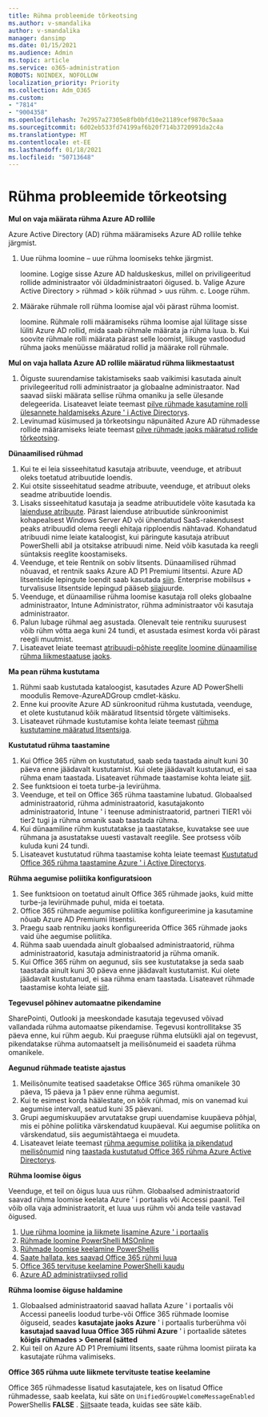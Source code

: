 ```yaml
---
title: Rühma probleemide tõrkeotsing
ms.author: v-smandalika
author: v-smandalika
manager: dansimp
ms.date: 01/15/2021
ms.audience: Admin
ms.topic: article
ms.service: o365-administration
ROBOTS: NOINDEX, NOFOLLOW
localization_priority: Priority
ms.collection: Adm_O365
ms.custom:
- "7814"
- "9004358"
ms.openlocfilehash: 7e2957a27305e8fb0bfd10e21189cef9870c5aaa
ms.sourcegitcommit: 6d02eb533fd74199af6b20f714b3720991da2c4a
ms.translationtype: MT
ms.contentlocale: et-EE
ms.lasthandoff: 01/18/2021
ms.locfileid: "50713648"
---
```

# <a name="troubleshoot-group-issues"></a>Rühma probleemide tõrkeotsing

**Mul on vaja määrata rühma Azure AD rollile**

Azure Active Directory (AD) rühma määramiseks Azure AD rollile tehke järgmist.

1. Uue rühma loomine – uue rühma loomiseks tehke järgmist.

    loomine. Logige sisse Azure AD halduskeskus, millel on priviligeeritud rollide administraator või üldadministraatori õigused. 
    b. Valige Azure Active Directory > rühmad > kõik rühmad > uus rühm. 
    c. Looge rühm.

2. Määrake rühmale roll rühma loomise ajal või pärast rühma loomist.

    loomine. Rühmale rolli määramiseks rühma loomise ajal lülitage sisse lüliti Azure AD rollid, mida saab rühmale määrata ja rühma luua.
    b. Kui soovite rühmale rolli määrata pärast selle loomist, liikuge vastloodud rühma jaoks menüüsse määratud rollid ja määrake roll rühmale.

**Mul on vaja hallata Azure AD rollile määratud rühma liikmestaatust**

1. Õiguste suurendamise takistamiseks saab vaikimisi kasutada ainult privilegeeritud rolli administraator ja globaalne administraator. Nad saavad siiski määrata sellise rühma omaniku ja selle ülesande delegeerida. Lisateavet leiate teemast [pilve rühmade kasutamine rolli ülesannete haldamiseks Azure ' i Active Directorys](https://docs.microsoft.com/azure/active-directory/roles/groups-concept).
2. Levinumad küsimused ja tõrkeotsingu näpunäited Azure AD rühmadesse rollide määramiseks leiate teemast [pilve rühmade jaoks määratud rollide tõrkeotsing](https://docs.microsoft.com/azure/active-directory/roles/groups-faq-troubleshooting).

**Dünaamilised rühmad**

1. Kui te ei leia sisseehitatud kasutaja atribuute, veenduge, et atribuut oleks toetatud atribuutide loendis.
2. Kui otsite sisseehitatud seadme atribuute, veenduge, et atribuut oleks seadme atribuutide loendis. 
3. Lisaks sisseehitatud kasutaja ja seadme atribuutidele võite kasutada ka [laienduse atribuute](https://docs.microsoft.com/azure/active-directory/enterprise-users/groups-dynamic-membership#extension-properties-and-custom-extension-properties). Pärast laienduse atribuutide sünkroonimist kohapealsest Windows Server AD või ühendatud SaaS-rakendusest peaks atribuudid olema reegli ehitaja ripploendis nähtavad. Kohandatud atribuudi nime leiate kataloogist, kui päringute kasutaja atribuut PowerShelli abil ja otsitakse atribuudi nime. Neid võib kasutada ka reegli süntaksis reeglite koostamiseks.
4. Veenduge, et teie Rentnik on sobiv litsents. Dünaamilised rühmad nõuavad, et rentnik saaks Azure AD P1 Premiumi litsentsi. Azure AD litsentside lepingute loendit saab kasutada [siin](https://azure.microsoft.com/pricing/details/active-directory/). Enterprise mobiilsus + turvalisuse litsentside lepingud pääseb [siia](https://www.microsoft.com/microsoft-365/enterprise-mobility-security/compare-plans-and-pricing)juurde.
5. Veenduge, et dünaamilise rühma loomise kasutaja roll oleks globaalne administraator, Intune Administrator, rühma administraator või kasutaja administraator.
6. Palun lubage rühmal aeg asustada. Olenevalt teie rentniku suurusest võib rühm võtta aega kuni 24 tundi, et asustada esimest korda või pärast reegli muutmist.
7. Lisateavet leiate teemast [atribuudi-põhiste reeglite loomine dünaamilise rühma liikmestaatuse jaoks](https://docs.microsoft.com/azure/active-directory/enterprise-users/groups-dynamic-membership).

**Ma pean rühma kustutama**

1. Rühmi saab kustutada kataloogist, kasutades Azure AD PowerShelli moodulis Remove-AzureADGroup cmdlet-käsku.
2. Enne kui proovite Azure AD sünkroonitud rühma kustutada, veenduge, et olete kustutanud kõik määratud litsentsid tõrgete vältimiseks.
3. Lisateavet rühmade kustutamise kohta leiate teemast [rühma kustutamine määratud litsentsiga](https://docs.microsoft.com/azure/active-directory/enterprise-users/licensing-group-advanced#deleting-a-group-with-an-assigned-license).

**Kustutatud rühma taastamine**

1. Kui Office 365 rühm on kustutatud, saab seda taastada ainult kuni 30 päeva enne jäädavalt kustutamist. Kui olete jäädavalt kustutanud, ei saa rühma enam taastada. Lisateavet rühmade taastamise kohta leiate [siit](https://docs.microsoft.com/azure/active-directory/enterprise-users/groups-restore-deleted).
2. See funktsioon ei toeta turbe-ja levirühma.
3. Veenduge, et teil on Office 365 rühma taastamine lubatud. Globaalsed administraatorid, rühma administraatorid, kasutajakonto administraatorid, Intune ' i teenuse administraatorid, partneri TIER1 või tier2 tugi ja rühma omanik saab taastada rühma.
4. Kui dünaamiline rühm kustutatakse ja taastatakse, kuvatakse see uue rühmana ja asustatakse uuesti vastavalt reeglile. See protsess võib kuluda kuni 24 tundi.
5. Lisateavet kustutatud rühma taastamise kohta leiate teemast [Kustutatud Office 365 rühma taastamine Azure ' i Active Directorys](https://docs.microsoft.com/azure/active-directory/enterprise-users/groups-restore-deleted).

**Rühma aegumise poliitika konfiguratsioon**

1. See funktsioon on toetatud ainult Office 365 rühmade jaoks, kuid mitte turbe-ja levirühmade puhul, mida ei toetata.
2. Office 365 rühmade aegumise poliitika konfigureerimine ja kasutamine nõuab Azure AD Premiumi litsentsi.
3. Praegu saab rentniku jaoks konfigureerida Office 365 rühmade jaoks vaid ühe aegumise poliitika.
4. Rühma saab uuendada ainult globaalsed administraatorid, rühma administraatorid, kasutaja administraatorid ja rühma omanik.
5. Kui Office 365 rühm on aegunud, siis see kustutatakse ja seda saab taastada ainult kuni 30 päeva enne jäädavalt kustutamist. Kui olete jäädavalt kustutanud, ei saa rühma enam taastada. Lisateavet rühmade taastamise kohta leiate [siit](https://docs.microsoft.com/azure/active-directory/enterprise-users/groups-restore-deleted).

**Tegevusel põhinev automaatne pikendamine**

SharePointi, Outlooki ja meeskondade kasutaja tegevused võivad vallandada rühma automaatse pikendamise. Tegevusi kontrollitakse 35 päeva enne, kui rühm aegub. Kui praeguse rühma elutsükli ajal on tegevust, pikendatakse rühma automaatselt ja meilisõnumeid ei saadeta rühma omanikele.

**Aegunud rühmade teatiste ajastus**

1. Meilisõnumite teatised saadetakse Office 365 rühma omanikele 30 päeva, 15 päeva ja 1 päev enne rühma aegumist.
2. Kui te esimest korda häälestate, on kõik rühmad, mis on vanemad kui aegumise intervall, seatud kuni 35 päevani.
3. Grupi aegumiskuupäev arvutatakse grupi uuendamise kuupäeva põhjal, mis ei põhine poliitika värskendatud kuupäeval. Kui aegumise poliitika on värskendatud, siis aegumistähtaega ei muudeta.
4. Lisateavet leiate teemast [rühma aegumise poliitika ja pikendatud meilisõnumid](https://docs.microsoft.com/azure/active-directory/enterprise-users/groups-lifecycle) ning [taastada kustutatud Office 365 rühma Azure Active Directorys](https://docs.microsoft.com/azure/active-directory/enterprise-users/groups-restore-deleted).

**Rühma loomise õigus**

Veenduge, et teil on õigus luua uus rühm. Globaalsed administraatorid saavad rühma loomise keelata Azure ' i portaalis või Accessi paanil. Teil võib olla vaja administraatorit, et luua uus rühm või anda teile vastavad õigused.

1. [Uue rühma loomine ja liikmete lisamine Azure ' i portaalis](https://docs.microsoft.com/azure/active-directory/fundamentals/active-directory-groups-create-azure-portal)
2. [Rühmade loomine PowerShelli MSOnline](https://docs.microsoft.com/azure/active-directory/enterprise-users/groups-settings-v2-cmdlets#create-groups)
3. [Rühmade loomise keelamine PowerShellis](https://docs.microsoft.com/azure/active-directory/enterprise-users/groups-settings-v2-cmdlets#disable-group-creation-by-your-users) 
4. [Saate hallata, kes saavad Office 365 rühmi luua](https://docs.microsoft.com/microsoft-365/solutions/manage-creation-of-groups) 
5. [Office 365 tervituse keelamine PowerShelli kaudu](https://docs.microsoft.com/powershell/module/exchange/set-unifiedgroup)
6. [Azure AD administratiivsed rollid](https://docs.microsoft.com/azure/active-directory/roles/permissions-reference)

**Rühma loomise õiguse haldamine**

1. Globaalsed administraatorid saavad hallata Azure ' i portaalis või Accessi paneelis loodud turbe-või Office 365 rühmade loomise õiguseid, seades **kasutajate jaoks Azure** ' i portaalis turberühma või **kasutajad saavad luua Office 365 rühmi Azure** ' i portaalide sätetes **kõigis rühmades > General (sätted**
2. Kui teil on Azure AD P1 Premiumi litsents, saate rühma loomist piirata ka kasutajate rühma valimiseks.

**Office 365 rühma uute liikmete tervituste teatise keelamine**

Office 365 rühmadesse lisatud kasutajatele, kes on lisatud Office rühmadesse, saab keelata, kui säte on `UnifiedGroupWelcomeMessageEnabled` PowerShellis **FALSE** . [Siit](https://docs.microsoft.com/powershell/module/exchange/set-unifiedgroup)saate teada, kuidas see säte käib.













